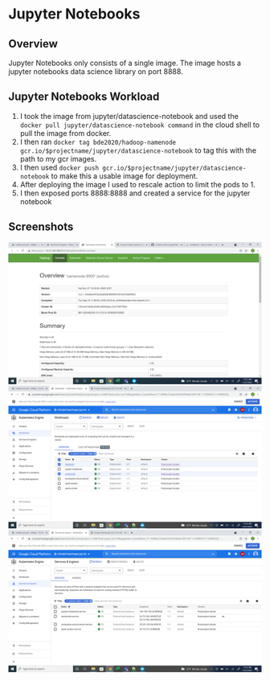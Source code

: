# Jupyter Notebooks
## Overview 
Jupyter Notebooks only consists of a single image. The image hosts a jupyter notebooks data science library on port 8888.

## Jupyter Notebooks Workload
1. I took the image from jupyter/datascience-notebook and used the `docker pull jupyter/datascience-notebook command` in the cloud shell to pull the image from docker.
2. I then ran `docker tag bde2020/hadoop-namenode gcr.io/$projectname/jupyter/datascience-notebook` to tag this with the path to my gcr images.
3. I then used `docker push gcr.io/$projectname/jupyter/datascience-notebook` to make this a usable image for deployment.
5. After deploying the image I used to rescale action to limit the pods to 1.
6. I then exposed ports 8888:8888 and created a service for the jupyter notebook 

## Screenshots
![Alt text](https://github.com/JaysonPatel/cs1660-course-project/blob/main/Apache%20Hadoop/Hadoop%20Running.png?raw=true "Jupyter Running")
![Alt text](https://github.com/JaysonPatel/cs1660-course-project/blob/main/Apache%20Hadoop/Hadoop%20Workload.png?raw=true "Workloads")
![Alt text](https://github.com/JaysonPatel/cs1660-course-project/blob/main/Apache%20Hadoop/Services.png?raw=true "Services")
